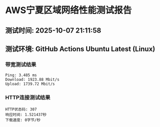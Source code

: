 # AWS宁夏区域网络性能测试报告
## 测试时间: 2025-10-07 21:11:58
## 测试环境: GitHub Actions Ubuntu Latest (Linux)

### 带宽测试结果
```
Ping: 3.485 ms
Download: 1923.88 Mbit/s
Upload: 1739.72 Mbit/s
```

### HTTP连接测试结果
```
HTTP状态码: 307
响应时间: 1.521437秒
下载速度: 0字节/秒
```

